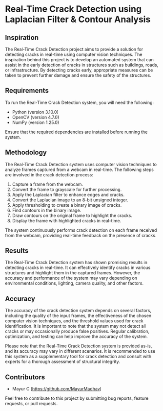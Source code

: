 # Real-Time Crack Detection using Laplacian Filter & Contour Analysis

## Inspiration
The Real-Time Crack Detection project aims to provide a solution for detecting cracks in real-time using computer vision techniques. The inspiration behind this project is to develop an automated system that can assist in the early detection of cracks in structures such as buildings, roads, or infrastructure. By detecting cracks early, appropriate measures can be taken to prevent further damage and ensure the safety of the structures.

## Requirements
To run the Real-Time Crack Detection system, you will need the following:

- Python (version 3.10.0)
- OpenCV (version 4.7.0)
- NumPy (version 1.25.0)

Ensure that the required dependencies are installed before running the system.

## Methodology
The Real-Time Crack Detection system uses computer vision techniques to analyze frames captured from a webcam in real-time. The following steps are involved in the crack detection process:

1. Capture a frame from the webcam.
2. Convert the frame to grayscale for further processing.
3. Apply the Laplacian filter to enhance edges and cracks.
4. Convert the Laplacian image to an 8-bit unsigned integer.
5. Apply thresholding to create a binary image of cracks.
6. Find contours in the binary image.
7. Draw contours on the original frame to highlight the cracks.
8. Display the frame with highlighted cracks in real-time.

The system continuously performs crack detection on each frame received from the webcam, providing real-time feedback on the presence of cracks.

## Results
The Real-Time Crack Detection system has shown promising results in detecting cracks in real-time. It can effectively identify cracks in various structures and highlight them in the captured frames. However, the accuracy and performance of the system may vary depending on environmental conditions, lighting, camera quality, and other factors.

## Accuracy
The accuracy of the crack detection system depends on several factors, including the quality of the input frames, the effectiveness of the chosen computer vision techniques, and the threshold values used for crack identification. It is important to note that the system may not detect all cracks or may occasionally produce false positives. Regular calibration, optimization, and testing can help improve the accuracy of the system.

Please note that the Real-Time Crack Detection system is provided as-is, and its accuracy may vary in different scenarios. It is recommended to use this system as a supplementary tool for crack detection and consult with experts for a thorough assessment of structural integrity.

## Contributors
- Mayur C (https://github.com/MayurMadhav)

Feel free to contribute to this project by submitting bug reports, feature requests, or pull requests.
